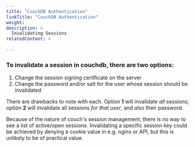 ```yaml
---
title: "CouchDB Authentication"
linkTitle: "CouchDB Authentication"
weight: 
description: >
  Invalidating Sessions
relatedContent: >
  
---
```


### To invalidate a session in couchdb, there are two options:


1. Change the session signing certificate on the server
2. Change the password and/or salt for the user whose session should be invalidated

There are drawbacks to note with each.  Option **1** will invalidate _all_ sessions; option **2** will invalidate all sessions _for that user_, and also their password.

Because of the nature of couch's session management, there is no way to see a list of active/open sessions.  Invalidating a specific session key could be achieved by denying a cookie value in e.g. nginx or API, but this is unlikely to be of practical value.
